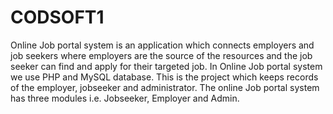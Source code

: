 # CODSOFT1

Online Job portal system is an application which connects employers and job seekers where employers are the source of the resources and the job seeker can find and apply for their targeted job.
In Online Job portal system we use PHP and MySQL database. This is the project which keeps records of the employer, jobseeker and administrator. The online Job portal system has three modules i.e. Jobseeker, Employer and Admin.
